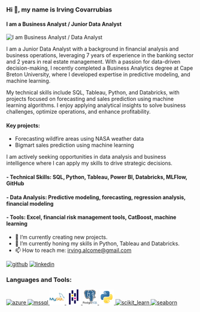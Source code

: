 ### Hi 👋, my name is Irving Covarrubias
#### I am a Business Analyst / Junior Data Analyst
![I am Business Analyst / Data Analyst](https://media.licdn.com/dms/image/v2/D4E16AQFDkGK_BwAJqg/profile-displaybackgroundimage-shrink_350_1400/profile-displaybackgroundimage-shrink_350_1400/0/1725834889793?e=1731542400&v=beta&t=zkZKpkvWG_FHPkOUjbcb_68uvtEdYOAcTMhH6bk6s40)

I am a Junior Data Analyst with a background in financial analysis and business operations, leveraging 7 years of experience in the banking sector and 2 years in real estate management. With a passion for data-driven decision-making, I recently completed a Business Analytics degree at Cape Breton University, where I developed expertise in predictive modeling, and machine learning.

My technical skills include SQL, Tableau, Python, and Databricks, with projects focused on forecasting and sales prediction using machine learning algorithms. I enjoy applying analytical insights to solve business challenges, optimize operations, and enhance profitability.

#### Key projects:

- Forecasting wildfire areas using NASA weather data 
- Bigmart sales prediction using machine learning 

I am actively seeking opportunities in data analysis and business intelligence where I can apply my skills to drive strategic decisions.

#### - Technical Skills: SQL, Python, Tableau, Power BI, Databricks, MLFlow, GitHub
#### - Data Analysis: Predictive modeling, forecasting, regression analysis, financial modeling
#### - Tools: Excel, financial risk management tools, CatBoost, machine learning



- 🔭 I’m currently creating new projects. 
- 🌱 I’m currently honing my skills in Python, Tableau and Databricks. 
- 📫 How to reach me: irving.alcome@gmail.com 


[<img src='https://cdn.jsdelivr.net/npm/simple-icons@3.0.1/icons/github.svg' alt='github' height='40'>](https://github.com/Alcome4)  [<img src='https://cdn.jsdelivr.net/npm/simple-icons@3.0.1/icons/linkedin.svg' alt='linkedin' height='40'>](https://www.linkedin.com/in/https://www.linkedin.com/in/irving-covarrubias//)  


<h3 align="left">Languages and Tools:</h3>
<p align="left"> <a href="https://azure.microsoft.com/en-in/" target="_blank" rel="noreferrer"> <img src="https://www.vectorlogo.zone/logos/microsoft_azure/microsoft_azure-icon.svg" alt="azure" width="40" height="40"/> </a>  <a href="https://www.microsoft.com/en-us/sql-server" target="_blank" rel="noreferrer"> <img src="https://www.svgrepo.com/show/303229/microsoft-sql-server-logo.svg" alt="mssql" width="40" height="40"/> </a> <a href="https://www.mysql.com/" target="_blank" rel="noreferrer"> <img src="https://raw.githubusercontent.com/devicons/devicon/master/icons/mysql/mysql-original-wordmark.svg" alt="mysql" width="40" height="40"/> </a> <a href="https://pandas.pydata.org/" target="_blank" rel="noreferrer"> <img src="https://raw.githubusercontent.com/devicons/devicon/2ae2a900d2f041da66e950e4d48052658d850630/icons/pandas/pandas-original.svg" alt="pandas" width="40" height="40"/> </a> <a href="https://www.postgresql.org" target="_blank" rel="noreferrer"> <img src="https://raw.githubusercontent.com/devicons/devicon/master/icons/postgresql/postgresql-original-wordmark.svg" alt="postgresql" width="40" height="40"/> </a> <a href="https://www.python.org" target="_blank" rel="noreferrer"> <img src="https://raw.githubusercontent.com/devicons/devicon/master/icons/python/python-original.svg" alt="python" width="40" height="40"/> </a> <a href="https://scikit-learn.org/" target="_blank" rel="noreferrer"> <img src="https://upload.wikimedia.org/wikipedia/commons/0/05/Scikit_learn_logo_small.svg" alt="scikit_learn" width="40" height="40"/> </a> <a href="https://seaborn.pydata.org/" target="_blank" rel="noreferrer"> <img src="https://seaborn.pydata.org/_images/logo-mark-lightbg.svg" alt="seaborn" width="40" height="40"/> </a> </p>

